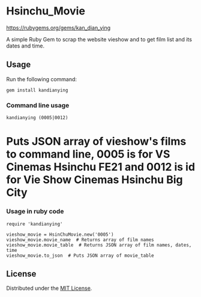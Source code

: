 # Hsinchu_Movie

https://rubygems.org/gems/kan_dian_ying

A simple Ruby Gem to scrap the website vieshow and to get film list and its dates and time.


## Usage

Run the following command:

```
gem install kandianying
```
### Command line usage

```
kandianying (0005|0012)  
```
# Puts JSON array of vieshow's films to command line, 0005 is for VS Cinemas Hsinchu FE21 and 0012 is id for Vie Show Cinemas Hsinchu Big City

### Usage in ruby code
```
require 'kandianying'

vieshow_movie = HsinChuMovie.new('0005')
vieshow_movie.movie_name  # Returns array of film names
vieshow_movie.movie_table  # Returns JSON array of film names, dates, time 
vieshow_movie.to_json  # Puts JSON array of movie_table
```

## License

Distributed under the [MIT License](LICENSE).